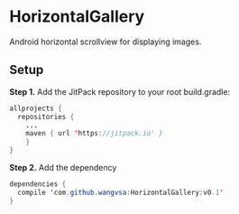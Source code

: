 # HorizontalGallery
Android horizontal scrollview for displaying images.

## Setup
**Step 1.** Add the JitPack repository to your root build.gradle:
```java
allprojects {
  repositories {
    ...
    maven { url 'https://jitpack.io' }
	}
}
```
**Step 2.** Add the dependency
```java
dependencies {
  compile 'com.github.wangvsa:HorizontalGallery:v0.1'
}
```
